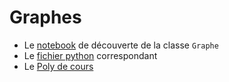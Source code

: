 # Graphes

* Le [notebook](https://github.com/Informathix/UCO_L2/blob/master/Graphes/ClasseGraphe.ipynb) de découverte de la classe `Graphe`
* Le [fichier python](https://github.com/Informathix/UCO_L2/raw/master/Graphes/classe_graphe.py) correspondant
* Le [Poly de cours](https://github.com/Informathix/UCO_L2/raw/master/Graphes/PolyGraphesL2_19.pdf)
